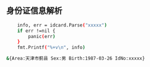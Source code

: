 ## 身份证信息解析

```bash
    info, err = idcard.Parse("xxxxx")
	if err !=nil {
		panic(err)
	}
	fmt.Printf("%+v\n", info)

```

```bash
&{Area:天津市蓟县 Sex:男 Birth:1987-03-26 IdNo:xxxxx}
```